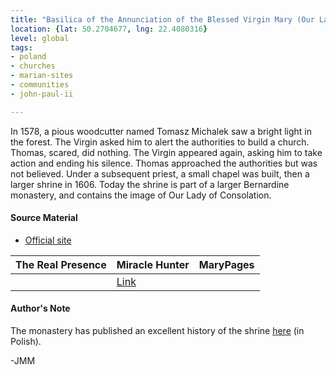 ```yaml
---
title: "Basilica of the Annunciation of the Blessed Virgin Mary (Our Lady of Lezajsk, Lady of Consolation)"
location: {lat: 50.2704677, lng: 22.4080316}
level: global
tags:
- poland
- churches
- marian-sites
- communities
- john-paul-ii

---
```



In 1578, a pious woodcutter named Tomasz Michalek saw a bright light in the forest.  The Virgin asked him to alert the authorities to build a church.  Thomas, scared, did nothing.  The Virgin appeared again, asking him to take action and ending his silence.  Thomas approached the authorities but was not believed.  Under a subsequent priest, a small chapel was built, then a larger shrine in 1606.  Today the shrine is part of a larger Bernardine monastery, and contains the image of Our Lady of Consolation.

#### Source Material

* [Official site](https://lezajsk.bernardyni.pl/)


| The Real Presence | Miracle Hunter | MaryPages |
| --- | --- | --- |
|  | [Link](https://www.miraclehunter.com/marian_apparitions/approved_apparitions/lejask/index.html) |  |




#### Author's Note

The monastery has published an excellent history of the shrine [here](https://lezajsk.bernardyni.pl/historia/) (in Polish).

-JMM




